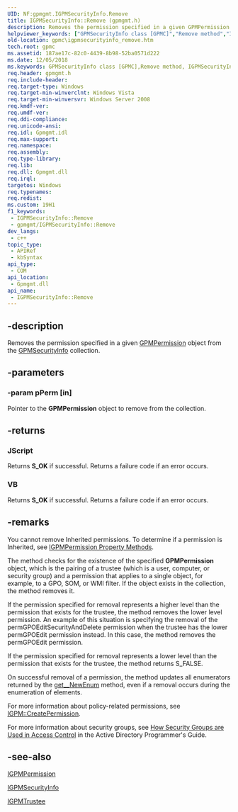 ```yaml
---
UID: NF:gpmgmt.IGPMSecurityInfo.Remove
title: IGPMSecurityInfo::Remove (gpmgmt.h)
description: Removes the permission specified in a given GPMPermission object from the GPMSecurityInfo collection.
helpviewer_keywords: ["GPMSecurityInfo class [GPMC]","Remove method","IGPMSecurityInfo interface [GPMC]","Remove method","IGPMSecurityInfo.Remove","IGPMSecurityInfo::Remove","Remove","Remove method [GPMC]","Remove method [GPMC]","GPMSecurityInfo class","Remove method [GPMC]","IGPMSecurityInfo interface","_win32_igpmsecurityinfo_remove","gpmc.igpmsecurityinfo_remove","gpmgmt/IGPMSecurityInfo::Remove"]
old-location: gpmc\igpmsecurityinfo_remove.htm
tech.root: gpmc
ms.assetid: 187ae17c-82c0-4439-8b98-52ba0571d222
ms.date: 12/05/2018
ms.keywords: GPMSecurityInfo class [GPMC],Remove method, IGPMSecurityInfo interface [GPMC],Remove method, IGPMSecurityInfo.Remove, IGPMSecurityInfo::Remove, Remove, Remove method [GPMC], Remove method [GPMC],GPMSecurityInfo class, Remove method [GPMC],IGPMSecurityInfo interface, _win32_igpmsecurityinfo_remove, gpmc.igpmsecurityinfo_remove, gpmgmt/IGPMSecurityInfo::Remove
req.header: gpmgmt.h
req.include-header: 
req.target-type: Windows
req.target-min-winverclnt: Windows Vista
req.target-min-winversvr: Windows Server 2008
req.kmdf-ver: 
req.umdf-ver: 
req.ddi-compliance: 
req.unicode-ansi: 
req.idl: Gpmgmt.idl
req.max-support: 
req.namespace: 
req.assembly: 
req.type-library: 
req.lib: 
req.dll: Gpmgmt.dll
req.irql: 
targetos: Windows
req.typenames: 
req.redist: 
ms.custom: 19H1
f1_keywords:
 - IGPMSecurityInfo::Remove
 - gpmgmt/IGPMSecurityInfo::Remove
dev_langs:
 - c++
topic_type:
 - APIRef
 - kbSyntax
api_type:
 - COM
api_location:
 - Gpmgmt.dll
api_name:
 - IGPMSecurityInfo::Remove
---
```


## -description

Removes the permission specified in a given 
<a href="/previous-versions/windows/desktop/api/gpmgmt/nn-gpmgmt-igpmpermission">GPMPermission</a> object from the 
<a href="/previous-versions/windows/desktop/api/gpmgmt/nn-gpmgmt-igpmsecurityinfo">GPMSecurityInfo</a> collection.

## -parameters

### -param pPerm [in]

Pointer to the <b>GPMPermission</b> object to remove from the collection.

## -returns

<h3>JScript</h3>
Returns <b>S_OK</b> if successful. Returns a failure code if an error occurs.

<h3>VB</h3>
Returns <b>S_OK</b> if successful. Returns a failure code if an error occurs.

## -remarks

You cannot remove Inherited permissions. To determine if a permission is Inherited, see 
<a href="/previous-versions/windows/desktop/gpmc/igpmpermission-property-methods">IGPMPermission Property Methods</a>.

The method checks for the existence of the specified <b>GPMPermission</b> object, which is the pairing of a trustee (which is a user, computer, or security group) and a permission that applies to a single object, for example, to a GPO, SOM, or WMI filter. If the object exists in the collection, the method removes it.

If the permission specified for removal represents a higher level than the permission that exists for the trustee, the method removes the lower level permission. An example of this situation is specifying the removal of the permGPOEditSecurityAndDelete permission when the trustee has the lower permGPOEdit permission instead. In this case, the method removes the permGPOEdit permission.

If the permission specified for removal represents a lower level than the permission that exists for the trustee, the method returns S_FALSE.

On successful removal of a permission, the method updates all enumerators returned by the 
<a href="/previous-versions/windows/desktop/api/gpmgmt/nf-gpmgmt-igpmsecurityinfo-get__newenum">get__NewEnum</a> method, even if a removal occurs during the enumeration of elements.

For more information about policy-related permissions, see 
<a href="/previous-versions/windows/desktop/api/gpmgmt/nf-gpmgmt-igpm-createpermission">IGPM::CreatePermission</a>.

For more information about security groups, see 
<a href="/windows/desktop/AD/how-security-groups-are-used-in-access-control">How Security Groups are Used in Access Control</a> in the Active Directory Programmer's Guide.

## -see-also

<a href="/previous-versions/windows/desktop/api/gpmgmt/nn-gpmgmt-igpmpermission">IGPMPermission</a>



<a href="/previous-versions/windows/desktop/api/gpmgmt/nn-gpmgmt-igpmsecurityinfo">IGPMSecurityInfo</a>



<a href="/previous-versions/windows/desktop/api/gpmgmt/nn-gpmgmt-igpmtrustee">IGPMTrustee</a>

